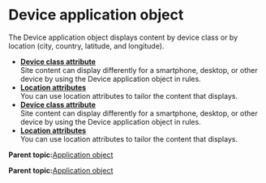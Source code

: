 # Device application object 

The Device application object displays content by device class or by location \(city, country, latitude, and longitude\).

-   **[Device class attribute ](../contarget/targeting_device.md)**  
Site content can display differently for a smartphone, desktop, or other device by using the Device application object in rules.
-   **[Location attributes ](../contarget/targeting_geo.md)**  
You can use location attributes to tailor the content that displays.
-   **[Device class attribute ](../contarget/targeting_device.md)**  
Site content can display differently for a smartphone, desktop, or other device by using the Device application object in rules.
-   **[Location attributes ](../contarget/targeting_geo.md)**  
You can use location attributes to tailor the content that displays.

**Parent topic:**[Application object ](../pzn/pzn_application_object.md)

**Parent topic:**[Application object ](../pzn/pzn_application_object.md)

